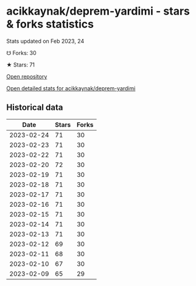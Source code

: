 # acikkaynak/deprem-yardimi - stars & forks statistics

Stats updated on Feb 2023, 24

☋ Forks: 30

★ Stars: 71

[Open repository](https://github.com/acikkaynak/deprem-yardimi)

[Open detailed stats for acikkaynak/deprem-yardimi](https://reviewgithub.com/rep/acikkaynak/deprem-yardimi)

## Historical data
| Date | Stars | Forks |
|------|-------|-------|
| 2023-02-24 | 71 | 30 | 
| 2023-02-23 | 71 | 30 | 
| 2023-02-22 | 71 | 30 | 
| 2023-02-20 | 72 | 30 | 
| 2023-02-19 | 71 | 30 | 
| 2023-02-18 | 71 | 30 | 
| 2023-02-17 | 71 | 30 | 
| 2023-02-16 | 71 | 30 | 
| 2023-02-15 | 71 | 30 | 
| 2023-02-14 | 71 | 30 | 
| 2023-02-13 | 71 | 30 | 
| 2023-02-12 | 69 | 30 | 
| 2023-02-11 | 68 | 30 | 
| 2023-02-10 | 67 | 30 | 
| 2023-02-09 | 65 | 29 | 


